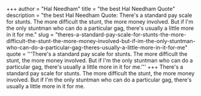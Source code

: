 +++
author = "Hal Needham"
title = "the best Hal Needham Quote"
description = "the best Hal Needham Quote: There's a standard pay scale for stunts. The more difficult the stunt, the more money involved. But if I'm the only stuntman who can do a particular gag, there's usually a little more in it for me."
slug = "theres-a-standard-pay-scale-for-stunts-the-more-difficult-the-stunt-the-more-money-involved-but-if-im-the-only-stuntman-who-can-do-a-particular-gag-theres-usually-a-little-more-in-it-for-me"
quote = '''There's a standard pay scale for stunts. The more difficult the stunt, the more money involved. But if I'm the only stuntman who can do a particular gag, there's usually a little more in it for me.'''
+++
There's a standard pay scale for stunts. The more difficult the stunt, the more money involved. But if I'm the only stuntman who can do a particular gag, there's usually a little more in it for me.
